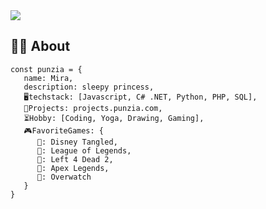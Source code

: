 
<!--# 👋 Hi I'm Punzia! ![img](https://i.imgur.com/fQp76Nx.png) #-->
<img src="https://i.imgur.com/En8r4Zm.png">
<!--![img](https://i.imgur.com/aRZNewQ.png, "The reason I have Rapunzel from the Tangled game is cause of the reason due to my liking for game modding!")-->

## 👩‍💻 About
<!-- 
- 👀 I'm interested in programming, modding and art!
- 🌱 (っ◔◡◔)っ I'm currently learning C#, Javascript and Python~ ♥
- 📫 How to reach me: on [Twitter](https://twitter.com/sleepyrapunzel "Twitter")-->
<!--- 💞️ 𝘐’𝘮 𝘤𝘶𝘳𝘳𝘦𝘯𝘵𝘭𝘺 𝘤𝘰𝘭𝘭𝘢𝘣𝘰𝘳𝘢𝘵𝘪𝘯𝘨 𝘰𝘯..-->

<!--
## 💬 Socials
- [<img src="https://upload.wikimedia.org/wikipedia/commons/thumb/8/83/Steam_icon_logo.svg/800px-Steam_icon_logo.svg.png" width="16" height="16" alt="steam"> Steam](https://steamcommunity.com/id/sleepyrapunzel "Steam - SleepyRapunzel") 
- [<img src="https://upload.wikimedia.org/wikipedia/commons/thumb/4/4f/Twitter-logo.svg/1200px-Twitter-logo.svg.png" height="12" alt="twitter"> Twitter](https://twitter/sleepyrapunzel "Twitter - SleepyRapunzel")
- [Youtube](https://www.youtube.com/c/Rapunzelx "Youtube")

## 🚧 Projects
- [**<img src="https://i.imgur.com/ZqNQBmc.png" height="16" alt="l4d2"> Left 4 Dead 2 Survivor Cards**](https://l4d2.punzia.com/ "L4D2 Survivors") 
- [**<img src="https://i.imgur.com/LCmwpH9.png" height="16" alt="tf2"> Team Fortress 2 Character Cards**](https://tf2.punzia.com/ "TF2 Characters") 
- [**<img src="https://db.punzia.com/punzia_levelup/lvluplogo-e1565424172599-1.png" height="16" alt="db"> LvlupDb**](https://db.punzia.com/ "LevelUpDB - Database") 

## ⏳ Hobbies
**🛠️ Modding & Map Creation**
- HammerEditor (Making maps)


<!--##############################################################-->
```
const punzia = {
   name: Mira,
   description: sleepy princess,
   🖥️techstack: [Javascript, C# .NET, Python, PHP, SQL],
   🚧Projects: projects.punzia.com,
   ⏳Hobby: [Coding, Yoga, Drawing, Gaming],
   🎮FavoriteGames: {
      🦎: Disney Tangled,
      💙: League of Legends,
      🧟‍: Left 4 Dead 2,
      🔫: Apex Legends,
      💎: Overwatch
   }
}
```

<!--##############################################################-->
<!--![img](https://i.imgur.com/YGpaDfK.gif)-->
<!--![anime-angry-eyes](https://user-images.githubusercontent.com/28727157/160951046-e61fc943-b507-4d58-849c-c7d6289d6af9.gif)-->


<!---
Punzia/Punzia is a ✨ special ✨ repository because its `README.md` (this file) appears on your GitHub profile.
You can click the Preview link to take a look at your changes.
--->
